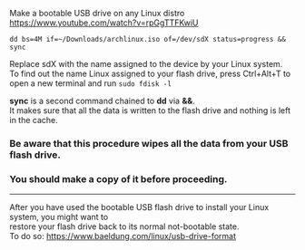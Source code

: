  Make a bootable USB drive on any Linux distro  
 https://www.youtube.com/watch?v=rpGgTTFKwiU  

 `dd bs=4M if=~/Downloads/archlinux.iso of=/dev/sdX status=progress && sync`

Replace sdX with the name assigned to the device by your Linux system.  
To find out the name Linux assigned to your flash drive, press Ctrl+Alt+T to open a new terminal and run `sudo fdisk -l`

**sync** is a second command chained to **dd** via **&&**.  
It makes sure that all the data is written to the flash drive and nothing is left in the cache.  

### Be aware that this procedure wipes all the data from your USB flash drive.
### You should make a copy of it before proceeding.
---
After you have used the bootable USB flash drive to install your Linux system, you might want to   
restore your flash drive back to its normal not-bootable state.  
To do so: https://www.baeldung.com/linux/usb-drive-format

